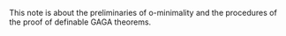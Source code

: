This note is about the preliminaries of o-minimality and the procedures of the proof of definable GAGA theorems.